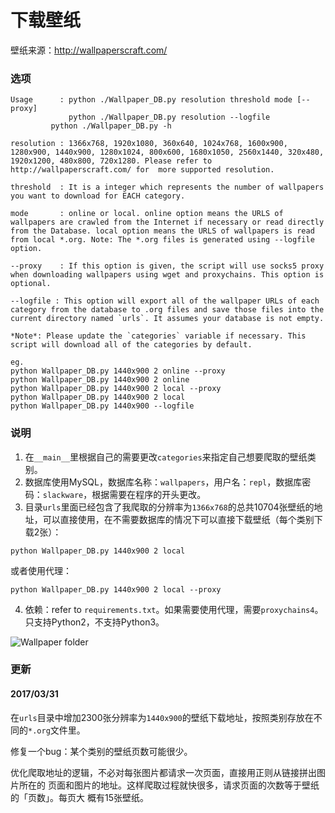 下载壁纸
==========

壁纸来源：http://wallpaperscraft.com/

### 选项

```
Usage      : python ./Wallpaper_DB.py resolution threshold mode [--proxy]
             python ./Wallpaper_DB.py resolution --logfile
	     python ./Wallpaper_DB.py -h

resolution : 1366x768, 1920x1080, 360x640, 1024x768, 1600x900, 1280x900, 1440x900, 1280x1024, 800x600, 1680x1050, 2560x1440, 320x480, 1920x1200, 480x800, 720x1280. Please refer to http://wallpaperscraft.com/ for  more supported resolution.

threshold  : It is a integer which represents the number of wallpapers you want to download for EACH category.

mode       : online or local. online option means the URLS of wallpapers are crawled from the Internet if necessary or read directly from the Database. local option means the URLS of wallpapers is read from local *.org. Note: The *.org files is generated using --logfile option.

--proxy    : If this option is given, the script will use socks5 proxy when downloading wallpapers using wget and proxychains. This option is optional.

--logfile : This option will export all of the wallpaper URLs of each category from the database to .org files and save those files into the current directory named `urls`. It assumes your database is not empty.

*Note*: Please update the `categories` variable if necessary. This script will download all of the categories by default.

eg.
python Wallpaper_DB.py 1440x900 2 online --proxy
python Wallpaper_DB.py 1440x900 2 online
python Wallpaper_DB.py 1440x900 2 local --proxy
python Wallpaper_DB.py 1440x900 2 local
python Wallpaper_DB.py 1440x900 --logfile

```

### 说明

1. 在`__main__`里根据自己的需要更改`categories`来指定自己想要爬取的壁纸类别。
2. 数据库使用MySQL，数据库名称：`wallpapers`，用户名：`repl`，数据库密码：`slackware`，根据需要在程序的开头更改。
3. 目录`urls`里面已经包含了我爬取的分辨率为`1366x768`的总共10704张壁纸的地址，可以直接使用，在不需要数据库的情况下可以直接下载壁纸（每个类别下载2张）：

```
python Wallpaper_DB.py 1440x900 2 local
```

或者使用代理：

```
python Wallpaper_DB.py 1440x900 2 local --proxy
```

4. 依赖：refer to `requirements.txt`。如果需要使用代理，需要`proxychains4`。只支持Python2，不支持Python3。

![Wallpaper folder](http://wstaw.org/m/2017/03/17/plasma-desktopqj1799.png)

### 更新

#### 2017/03/31

在`urls`目录中增加2300张分辨率为`1440x900`的壁纸下载地址，按照类别存放在不同的`*.org`文件里。

修复一个bug：某个类别的壁纸页数可能很少。

优化爬取地址的逻辑，不必对每张图片都请求一次页面，直接用正则从链接拼出图片所在的
页面和图片的地址。这样爬取过程就快很多，请求页面的次数等于壁纸的「页数」。每页大
概有15张壁纸。
